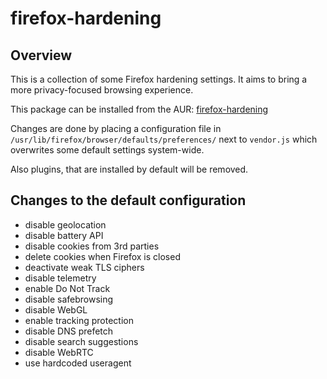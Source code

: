 # firefox-hardening

## Overview

This is a collection of some Firefox hardening settings.
It aims to bring a more privacy-focused browsing experience.

This package can be installed from the AUR: [firefox-hardening](https://aur.archlinux.org/packages/firefox-hardening/)

Changes are done by placing a configuration file in `/usr/lib/firefox/browser/defaults/preferences/` 
next to `vendor.js` which overwrites some default settings system-wide.

Also plugins, that are installed by default will be removed.

## Changes to the default configuration
 * disable geolocation
 * disable battery API
 * disable cookies from 3rd parties
 * delete cookies when Firefox is closed
 * deactivate weak TLS ciphers
 * disable telemetry
 * enable Do Not Track
 * disable safebrowsing
 * disable WebGL
 * enable tracking protection
 * disable DNS prefetch
 * disable search suggestions
 * disable WebRTC
 * use hardcoded useragent

